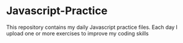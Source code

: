 # Javascript-Practice
This repository contains my daily Javascript practice files.
Each day I upload one or more exercises to improve my coding skills
